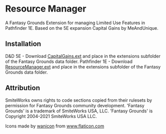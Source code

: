 # Resource Manager

A Fantasy Grounds Extension for managing Limited Use Features in Pathfinder 1E. Based on the 5E expansion Capital Gains by MeAndUnique.

## Installation
D&D 5E - Download [CapitalGains.ext](https://github.com/MeAndUnique/CapitalGains/releases) and place in the extensions subfolder of the Fantasy Grounds data folder.
Pathfinder 1E - Download [ResourceManager.ext](https://github.com/Jstantrex/Resource-Manager/releases) and place in the extensions subfolder of the Fantasy Grounds data folder.

## Attribution
SmiteWorks owns rights to code sections copied from their rulesets by permission for Fantasy Grounds community development.
'Fantasy Grounds' is a trademark of SmiteWorks USA, LLC.
'Fantasy Grounds' is Copyright 2004-2021 SmiteWorks USA LLC.

<div>Icons made by <a href="https://www.flaticon.com/authors/wanicon" title="wanicon">wanicon</a> from <a href="https://www.flaticon.com/" title="Flaticon">www.flaticon.com</a></div>
